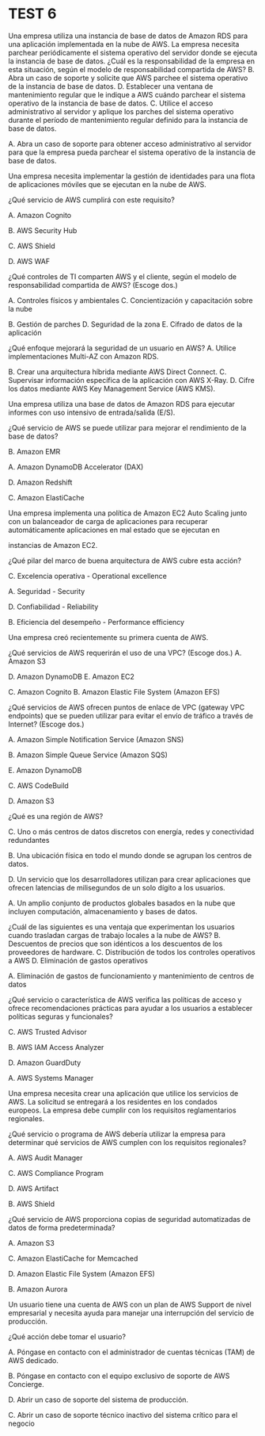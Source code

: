 # TEST 6

Una empresa utiliza una instancia de base de datos de Amazon RDS para una aplicación implementada en la nube de AWS. La empresa necesita parchear periódicamente el sistema operativo del servidor donde se ejecuta la instancia de base de datos.
¿Cuál es la responsabilidad de la empresa en esta situación, según el modelo de responsabilidad compartida de AWS?
B. Abra un caso de soporte y solicite que AWS parchee el sistema operativo de la instancia de base de datos.
D. Establecer una ventana de mantenimiento regular que le indique a AWS cuándo parchear el sistema operativo de la instancia de base de datos.
C. Utilice el acceso administrativo al servidor y aplique los parches del sistema operativo durante el período de mantenimiento regular definido para la instancia de base de datos.

A. Abra un caso de soporte para obtener acceso administrativo al servidor para que la empresa pueda parchear el sistema operativo de la instancia de base de datos.

Una empresa necesita implementar la gestión de identidades para una flota de aplicaciones móviles que se ejecutan en la nube de AWS.

¿Qué servicio de AWS cumplirá con este requisito?

A. Amazon Cognito

B. AWS Security Hub

C. AWS Shield

D. AWS WAF

¿Qué controles de TI comparten AWS y el cliente, según el modelo de responsabilidad compartida de AWS? (Escoge dos.)

A. Controles físicos y ambientales
C. Concientización y capacitación sobre la nube

B. Gestión de parches
D. Seguridad de la zona
E. Cifrado de datos de la aplicación

¿Qué enfoque mejorará la seguridad de un usuario en AWS?
A. Utilice implementaciones Multi-AZ con Amazon RDS.

B. Crear una arquitectura híbrida mediante AWS Direct Connect.
C. Supervisar información específica de la aplicación con AWS X-Ray.
D. Cifre los datos mediante AWS Key Management Service (AWS KMS).

Una empresa utiliza una base de datos de Amazon RDS para ejecutar informes con uso intensivo de entrada/salida (E/S).

¿Qué servicio de AWS se puede utilizar para mejorar el rendimiento de la base de datos?

B. Amazon EMR

A. Amazon DynamoDB Accelerator (DAX)

D. Amazon Redshift

C. Amazon ElastiCache

Una empresa implementa una política de Amazon EC2 Auto Scaling junto con un balanceador de carga de aplicaciones para recuperar automáticamente aplicaciones en mal estado que se ejecutan en

instancias de Amazon EC2.

¿Qué pilar del marco de buena arquitectura de AWS cubre esta acción?

C. Excelencia operativa - Operational excellence

A. Seguridad - Security

D. Confiabilidad - Reliability

B. Eficiencia del desempeño - Performance efficiency

Una empresa creó recientemente su primera cuenta de AWS.

¿Qué servicios de AWS requerirán el uso de una VPC? (Escoge dos.)
A. Amazon S3

D. Amazon DynamoDB
E. Amazon EC2

C. Amazon Cognito
B. Amazon Elastic File System (Amazon EFS)

¿Qué servicios de AWS ofrecen puntos de enlace de VPC (gateway VPC endpoints) que se pueden utilizar para evitar el envío de tráfico a través de Internet? (Escoge dos.)

A. Amazon Simple Notification Service (Amazon SNS)

B. Amazon Simple Queue Service (Amazon SQS)

E. Amazon DynamoDB

C. AWS CodeBuild

D. Amazon S3

¿Qué es una región de AWS?

C. Uno o más centros de datos discretos con energía, redes y conectividad redundantes

B. Una ubicación física en todo el mundo donde se agrupan los centros de datos.

D. Un servicio que los desarrolladores utilizan para crear aplicaciones que ofrecen latencias de milisegundos de un solo dígito a los usuarios.

A. Un amplio conjunto de productos globales basados ​​en la nube que incluyen computación, almacenamiento y bases de datos.

¿Cuál de las siguientes es una ventaja que experimentan los usuarios cuando trasladan cargas de trabajo locales a la nube de AWS?
B. Descuentos de precios que son idénticos a los descuentos de los proveedores de hardware.
C. Distribución de todos los controles operativos a AWS
D. Eliminación de gastos operativos

A. Eliminación de gastos de funcionamiento y mantenimiento de centros de datos

¿Qué servicio o característica de AWS verifica las políticas de acceso y ofrece recomendaciones prácticas para ayudar a los usuarios a establecer políticas seguras y funcionales?

C. AWS Trusted Advisor

B. AWS IAM Access Analyzer

D. Amazon GuardDuty

A. AWS Systems Manager

Una empresa necesita crear una aplicación que utilice los servicios de AWS. La solicitud se entregará a los residentes en los condados europeos. La empresa debe cumplir con los requisitos reglamentarios regionales.

¿Qué servicio o programa de AWS debería utilizar la empresa para determinar qué servicios de AWS cumplen con los requisitos regionales?

A. AWS Audit Manager

C. AWS Compliance Program

D. AWS Artifact

B. AWS Shield

¿Qué servicio de AWS proporciona copias de seguridad automatizadas de datos de forma predeterminada?

A. Amazon S3

C. Amazon ElastiCache for Memcached

D. Amazon Elastic File System (Amazon EFS)

B. Amazon Aurora

Un usuario tiene una cuenta de AWS con un plan de AWS Support de nivel empresarial y necesita ayuda para manejar una interrupción del servicio de producción.

¿Qué acción debe tomar el usuario?

A. Póngase en contacto con el administrador de cuentas técnicas (TAM) de AWS dedicado.

B. Póngase en contacto con el equipo exclusivo de soporte de AWS Concierge.

D. Abrir un caso de soporte del sistema de producción.

C. Abrir un caso de soporte técnico inactivo del sistema crítico para el negocio